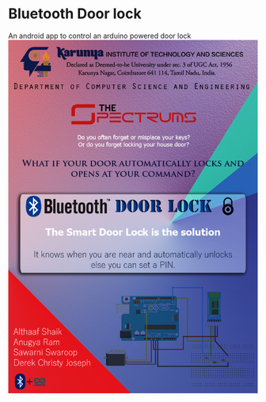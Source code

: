 # Bluetooth Door lock
An android app to control an arduino powered door lock
![image](bluetooth-doorlock.png)
